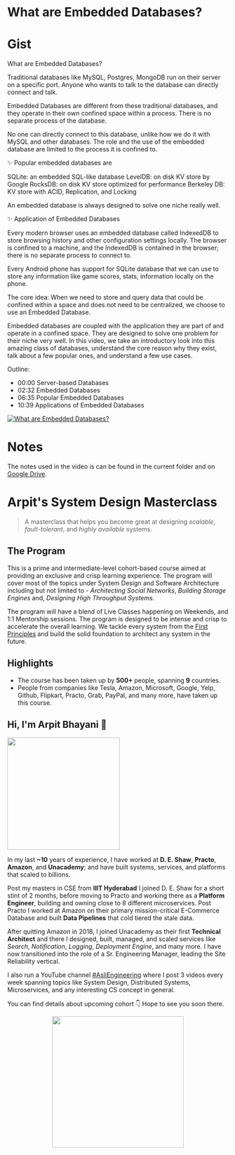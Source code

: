 What are Embedded Databases?
===


# Gist

What are Embedded Databases?

Traditional databases like MySQL, Postgres, MongoDB run on their server on a specific port. Anyone who wants to talk to the database can directly connect and talk.

Embedded Databases are different from these traditional databases, and they operate in their own confined space within a process. There is no separate process of the database.

No one can directly connect to this database, unlike how we do it with MySQL and other databases. The role and the use of the embedded database are limited to the process it is confined to.

✨ Popular embedded databases are

SQLite: an embedded SQL-like database
LevelDB: on disk KV store by Google
RocksDB: on disk KV store optimized for performance
Berkeley DB: KV store with ACID, Replication, and Locking

An embedded database is always designed to solve one niche really well.

✨ Application of Embedded Databases

Every modern browser uses an embedded database called IndexedDB to store browsing history and other configuration settings locally. The browser is confined to a machine, and the IndexedDB is contained in the browser; there is no separate process to connect to.

Every Android phone has support for SQLite database that we can use to store any information like game scores, stats, information locally on the phone.

The core idea: When we need to store and query data that could be confined within a space and does not need to be centralized, we choose to use an Embedded Database.


Embedded databases are coupled with the application they are part of and operate in a confined space. They are designed to solve one problem for their niche very well. In this video, we take an introductory look into this amazing class of databases, understand the core reason why they exist, talk about a few popular ones, and understand a few use cases.

Outline:
 - 00:00 Server-based Databases
 - 02:32 Embedded Databases
 - 06:35 Popular Embedded Databases
 - 10:39 Applications of Embedded Databases

[![What are Embedded Databases?](https://i.ytimg.com/vi/xELqRiovEcI/mqdefault.jpg)](https://www.youtube.com/watch?v=xELqRiovEcI)


# Notes

The notes used in the video is can be found in the current folder and on [Google Drive](https://drive.google.com/file/d/1_iXh0rCmGVZJj5CLWP7gJ4YzAP-yIiGb/view).


# Arpit's System Design Masterclass

> A masterclass that helps you become great at designing _scalable_, _fault-tolerant_, and _highly available_ systems.

## The Program

This is a prime and intermediate-level cohort-based course aimed at providing an exclusive and crisp learning experience. The program will cover most of the topics under System Design and Software Architecture including but not limited to - _Architecting Social Networks_, _Building Storage Engines_ and, _Designing High Throughput Systems_.

The program will have a blend of Live Classes happening on Weekends, and 1:1 Mentorship sessions. The program is designed to be intense and crisp to accelerate the overall learning. We tackle every system from the [First Principles](https://en.wikipedia.org/wiki/First_principle) and build the solid foundation to architect any system in the future.


## Highlights

 - The course has been taken up by __500+__ people, spanning __9__ countries.
 - People from companies like Tesla, Amazon, Microsoft, Google, Yelp, Github, Flipkart, Practo, Grab, PayPal, and many more, have taken up this course.


## Hi, I'm Arpit Bhayani 👋

<img width="256px" src="https://arpitbhayani.me/static/img/arpit.jpg" />

In my last **~10** years of experience, I have worked at **D. E. Shaw**, **Practo**, **Amazon**, and **Unacademy**; and have built systems, services, and platforms that scaled to billions.

Post my masters in CSE from **IIIT Hyderabad** I joined D. E. Shaw for a short stint of 2 months, before moving to Practo and working there as a **Platform Engineer**, building and owning close to 8 different microservices. Post Practo I worked at Amazon on their primary mission-critical E-Commerce Database and built **Data Pipelines** that cold tiered the stale data.

After quitting Amazon in 2018, I joined Unacademy as their first **Technical Architect** and there I designed, built, managed, and scaled services like _Search_, _Notification_, _Logging_, _Deployment Engine_, and many more. I have now transitioned into the role of a Sr. Engineering Manager, leading the Site Reliability vertical.

I also run a YouTube channel [#AsliEngineering](https://www.youtube.com/c/ArpitBhayani) where I post 3 videos every week spanning topics like System Design, Distributed Systems, Microservices, and any interesting CS concept in general.

You can find details about upcoming cohort 👇‍ Hope to see you soon there.

<center>
<a target="_blank" href="https://arpitbhayani.me/masterclass">
<img src="https://user-images.githubusercontent.com/4745789/137859181-d4499cf4-ce65-4466-8b88-a078ece0f081.PNG" width="300px" />
</a>
</center>